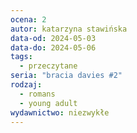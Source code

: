 ```yaml
---
ocena: 2
autor: katarzyna stawińska
data-od: 2024-05-03
data-do: 2024-05-06
tags:
  - przeczytane
seria: "bracia davies #2"
rodzaj:
  - romans
  - young adult
wydawnictwo: niezwykłe
---
```


